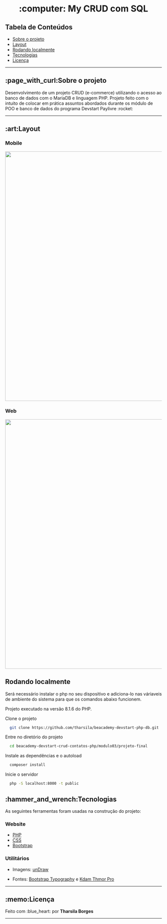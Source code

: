 <h1 align="center">:computer: My CRUD com SQL</h1>
 
 <h2>Tabela de Conteúdos</h2>
  <ul>
   <li><a href="#sobre-o-projeto">Sobre o projeto</a></li>
   <li><a href="#layout">Layout</a></li>
   <li><a href="#rodando-localmente">Rodando localmente</a></li>
   <li><a href="#tecnologias">Tecnologias</a></li>
   <li><a href="#licença">Licença</a></li>
  </ul>
  
<hr>
 
<h2 id="sobre-o-projeto"> :page_with_curl:Sobre o projeto</h2>
<p>Desenvolvimento de um projeto CRUD (e-commerce) utilizando o acesso ao banco de dados com o MariaDB e linguagem PHP. Projeto feito com o intuito de colocar em prática assuntos abordados durante os módulo de POO e banco de dados do programa Devstart Paylivre :rocket:<p>
<hr>
 
 <h2 id="layout">:art:Layout</h2>
 <h3>Mobile</h3>
 
<div align="center">
  <img align="center" src ="https://user-images.githubusercontent.com/89864249/174417054-659669f8-c816-4c33-a727-2078d4ac840c.gif" width="800px"/>
</div>
 
 <h3>Web</h3>
 
<div align="center">
  <img align="center" src ="https://user-images.githubusercontent.com/89864249/174417063-a23d0023-7954-45a7-a676-cc7355bd85b6.gif" width="800px"/>
</div>


<h2 id="rodando-localmente">Rodando localmente</h2>
<p>Será necessário instalar o php no seu dispositivo e adiciona-lo nas váriaveis de ambiente do sistema para que os comandos abaixo funcionem.</p>
<p>Projeto executado na versão 8.1.6 do PHP.</p>

Clone o projeto

```bash
  git clone https://github.com/tharsila/beacademy-devstart-php-db.git
```

Entre no diretório do projeto

```bash
  cd beacademy-devstart-crud-contatos-php/modulo03/projeto-final
```

Instale as dependências e o autoload

```bash
  composer install
```

Inicie o servidor

```bash
  php -S localhost:8000 -t public
```

<h2 id="tecnologias">:hammer_and_wrench:Tecnologias</h2>
<p>As seguintes ferramentas foram usadas na construção do projeto:</p>
 
<h3>Website</h3>
<ul>
 <li><a href="https://www.php.net/">PHP</a></li>
 <li><a href="https://developer.mozilla.org/pt-BR/docs/Web/CSS">CSS</a></li>
   <li><a href="https://getbootstrap.com/">Bootstrap</a></li>
</ul>
 
<h3>Utilitários</h3>
<ul>
 <li><p>Imagens: <a href="https://undraw.co/">unDraw</a>
 <li><p>Fontes: <a href="https://getbootstrap.com/docs/4.0/content/typography/">Bootstrap Typography</a> e <a href="https://fonts.google.com/specimen/Kdam+Thmor+Pro">Kdam Thmor Pro</a></p></li>
</ul>

<hr>
 
<h2 id="licença">:memo:Licença</h2>
<p> Feito com :blue_heart: por <strong>Tharsila Borges</strong></p>

<hr>
